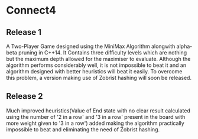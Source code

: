 # Connect4

## Release 1
A Two-Player Game designed using the MiniMax Algorithm alongwith alpha-beta pruning in C++14. It Contains three difficulty levels which are nothing but the maximum depth allowed for the maximiser to evaluate. Although the algorithm performs considerably well, it is not impossible to beat it and an algorithm designed with better heuristics will beat it easily. To overcome this problem, a version making use of Zobrist hashing will soon be released.

## Release 2
Much improved heuristics(Value of End state with no clear result calculated using the number of '2 in a row' and '3 in a row' present in the board with more weight given to '3 in a row') added making the algorithm practically impossible to beat and eliminating the need of Zobrist hashing.
